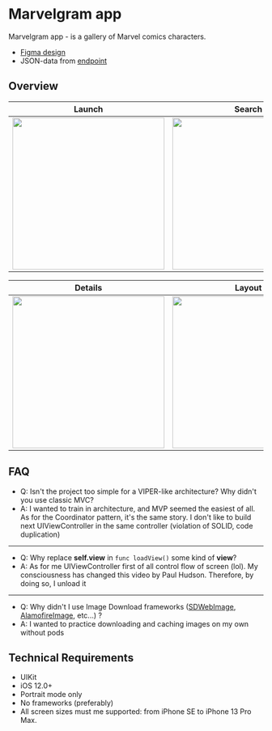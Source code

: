 # Marvelgram app

Marvelgram app - is a gallery of Marvel comics characters.

- [Figma design](https://www.figma.com/file/CDlyQFPB1BsuixWRuNhSyw/Marvel-Test-Task-iOS?node-id=0%3A1)
- JSON-data from [endpoint](https://static.upstarts.work/tests/marvelgram/klsZdDg50j2.json)

## Overview

<table>
	<thead>
		<tr>
			<th>Launch</th>
			<th>Search</th>
		</tr>
	</thead>
	<tbody>
		<tr>
			<td>
				<img src="resources/launch.gif" width="300"/>
			</td>
			<td>
				<img src="resources/search.gif" width="300"/>
			</td>
		</tr>
	</tbody>
</table>

<table>
	<thead>
		<tr>
			<th>Details</th>
			<th>Layout</th>
		</tr>
	</thead>
	<tbody>
		<tr>
			<td>
				<img src="resources/details.gif" width="300"/>
			</td>
			<td>
				<img src="resources/layout.gif" width="300"/>
			</td>
		</tr>
	</tbody>
</table>

## FAQ

- Q: Isn't the project too simple for a VIPER-like architecture? Why didn't you use classic MVC?
- A: I wanted to train in architecture, and MVP seemed the easiest of all. As for the Coordinator pattern, it's the same story. I don't like to build next UIViewController in the same controller (violation of SOLID, code duplication)

---
- Q: Why replace **self.view** in `func loadView()` some kind of **view**?
- A: As for me UIViewController first of all control flow of screen (lol). My consciousness has changed this video by Paul Hudson. Therefore, by doing so, I unload it

---
- Q: Why didn't I use Image Download frameworks ([SDWebImage](https://github.com/SDWebImage/SDWebImage), [AlamofireImage](https://github.com/Alamofire/AlamofireImage), etc...) ?
- A: I wanted to practice downloading and caching images on my own without pods

## Technical Requirements

- UIKit
- iOS 12.0+
- Portrait mode only
- No frameworks (preferably)
- All screen sizes must me supported: from iPhone SE to iPhone 13 Pro Max.
